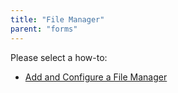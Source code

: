 ```yaml
---
title: "File Manager"
parent: "forms"
---
```

Please select a how-to:

*   [Add and Configure a File Manager](add-and-configure-a-file-manager)
